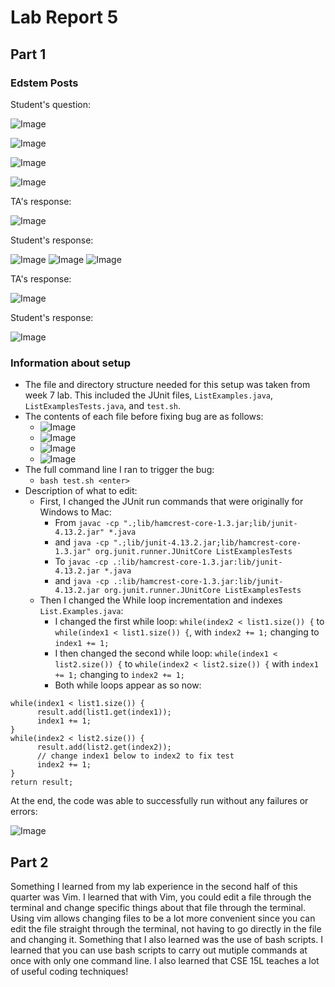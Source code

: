 # Lab Report 5
## Part 1
### Edstem Posts

Student's question:

![Image](StudentResponse1-1.jpg)

![Image](StudentResponse1-3.jpg)

![Image](StudentResponse1-4.jpg)

![Image](StudentResponse1-5.jpg)

TA's response:

![Image](TAResponse1.jpg)

Student's response:

![Image](StudentResponse2-1.jpg)
![Image](StudentResponse2-3.jpg)
![Image](StudentResponse2-4.jpg)

TA's response:

![Image](TAResponse2.jpg)

Student's response:

![Image](StudentResponse3.jpg)

### Information about setup
- The file and directory structure needed for this setup was taken from week 7 lab. This included the JUnit files, ```ListExamples.java```, ```ListExamplesTests.java```, and ```test.sh```.
- The contents of each file before fixing bug are as follows:
  - ![Image](TestActual-1.jpg)
  - ![Image](TestActual-2.jpg)
  - ![Image](TestExamples.jpg) 
  - ![Image](testsh.jpg)
- The full command line I ran to trigger the bug: 
  - ```bash test.sh <enter>```
- Description of what to edit:
  - First, I changed the JUnit run commands that were originally for Windows to Mac:
    - From ```javac -cp ".;lib/hamcrest-core-1.3.jar;lib/junit-4.13.2.jar" *.java```
    - and ```java -cp ".;lib/junit-4.13.2.jar;lib/hamcrest-core-1.3.jar" org.junit.runner.JUnitCore ListExamplesTests```
    - To ```javac -cp .:lib/hamcrest-core-1.3.jar:lib/junit-4.13.2.jar *.java```
    - and ```java -cp .:lib/hamcrest-core-1.3.jar:lib/junit-4.13.2.jar org.junit.runner.JUnitCore ListExamplesTests```
  - Then I changed the While loop incrementation and indexes ```List.Examples.java```:
    - I changed the first while loop: ```while(index2 < list1.size()) {``` to ```while(index1 < list1.size()) {```, with ```index2 += 1;``` changing to ```index1 += 1;```
    - I then changed the second while loop: ```while(index1 < list2.size()) {``` to ```while(index2 < list2.size()) {``` with ```index1 += 1;``` changing to ```index2 += 1;```
    - Both while loops appear as so now:

```
while(index1 < list1.size()) {
      result.add(list1.get(index1));
      index1 += 1;
}
while(index2 < list2.size()) {
      result.add(list2.get(index2));
      // change index1 below to index2 to fix test
      index2 += 1;
}
return result;
```
At the end, the code was able to successfully run without any failures or errors:

![Image](Success.jpg)

## Part 2
Something I learned from my lab experience in the second half of this quarter was Vim. I learned that with Vim, you could edit a file through the terminal and change specific things about that file through the terminal. Using vim allows changing files to be a lot more convenient since you can edit the file straight through the terminal, not having to go directly in the file and changing it. Something that I also learned was the use of bash scripts. I learned that you can use bash scripts to carry out mutiple commands at once with only one command line. I also learned that CSE 15L teaches a lot of useful coding techniques!
